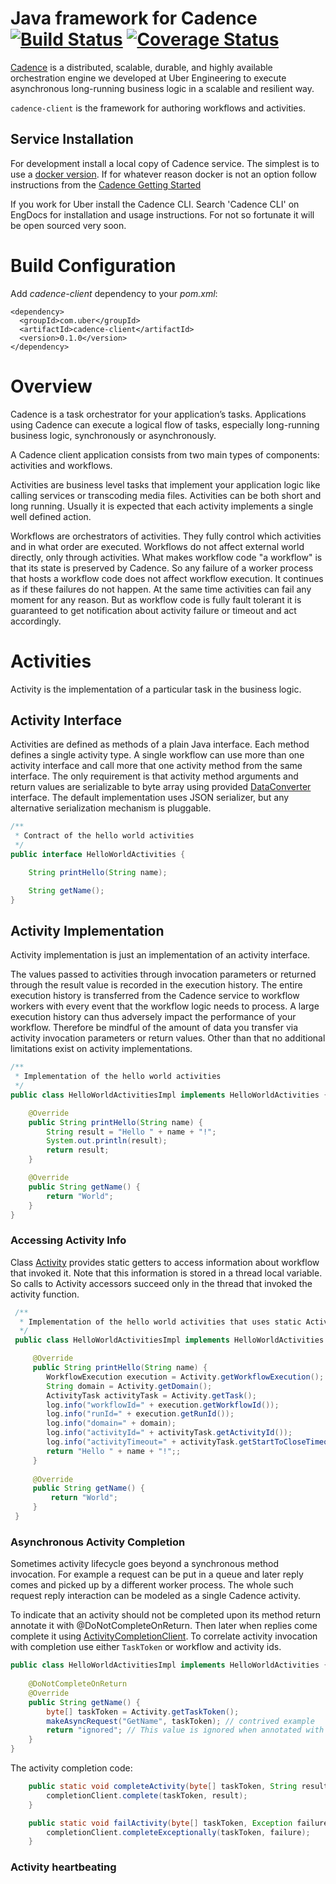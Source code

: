 # Java framework for Cadence [![Build Status](https://travis-ci.org/uber-java/cadence-client.svg?branch=master)](https://travis-ci.org/uber-java/cadence-client) [![Coverage Status](https://coveralls.io/repos/uber-java/cadence-client/badge.svg?branch=master&service=github)](https://coveralls.io/github/uber-java/cadence-client?branch=master)
[Cadence](https://github.com/uber/cadence) is a distributed, scalable, durable, and highly available orchestration engine we developed at Uber Engineering to execute asynchronous long-running business logic in a scalable and resilient way.

`cadence-client` is the framework for authoring workflows and activities.


## Service Installation

For development install a local copy of Cadence service.
The simplest is to use a [docker version](https://github.com/uber/cadence/blob/master/docker/README.md).
If for whatever reason docker is not an option follow instructions
from the [Cadence Getting Started](https://github.com/uber/cadence#getting-started)

If you work for Uber install the Cadence CLI. Search 'Cadence CLI' on EngDocs for installation and usage instructions.
For not so fortunate it will be open sourced very soon.

# Build Configuration

Add *cadence-client* dependency to your *pom.xml*:

    <dependency>
      <groupId>com.uber</groupId>
      <artifactId>cadence-client</artifactId>
      <version>0.1.0</version>
    </dependency>

# Overview

Cadence is a task orchestrator for your application’s tasks. Applications using Cadence can execute a logical flow of tasks,
especially long-running business logic, synchronously or asynchronously.

A Cadence client application consists from two main types of components:
activities and workflows.

Activities are business level tasks that implement your application logic like calling services or transcoding media files.
Activities can be both short and long running. Usually it is expected that each activity implements a single well defined action.

Workflows are orchestrators of activities. They fully control which activities and in what order are executed.
Workflows do not affect external world directly, only through activities. What makes workflow code "a workflow" is that its state
is preserved by Cadence. So any failure of a worker process that hosts a workflow code does not affect workflow execution.
It continues as if these failures do not happen. At the same time activities can fail any moment for any reason.
But as workflow code is fully fault tolerant it is guaranteed to get notification about activity failure or timeout and
act accordingly.

# Activities

Activity is the implementation of a particular task in the business logic.

## Activity Interface

Activities are defined as methods of a plain Java interface. Each method defines a single activity type. A single
workflow can use more than one activity interface and call more that one activity method from the same interface.
The only requirement is that activity method arguments and return values are serializable to byte array using provided
[DataConverter](src/main/java/com/uber/cadence/converter/DataConverter.java) interface. The default implementation uses
JSON serializer, but any alternative serialization mechanism is pluggable.

```Java
/**
 * Contract of the hello world activities
 */
public interface HelloWorldActivities {

    String printHello(String name);

    String getName();
}

```

## Activity Implementation

Activity implementation is just an implementation of an activity interface.

The values passed to activities through invocation parameters or returned through the result value is recorded in the execution history. 
The entire execution history is transferred from the Cadence service to workflow workers with every event that the workflow logic needs to process. 
A large execution history can thus adversely impact the performance of your workflow. 
Therefore be mindful of the amount of data you transfer via activity invocation parameters or return values. 
Other than that no additional limitations exist on activity implementations.

```java
/**
 * Implementation of the hello world activities
 */
public class HelloWorldActivitiesImpl implements HelloWorldActivities {

    @Override
    public String printHello(String name) {
        String result = "Hello " + name + "!";
        System.out.println(result);
        return result;
    }

    @Override
    public String getName() {
        return "World";
    }
}
```
### Accessing Activity Info

Class [Activity](src/main/java/com/uber/cadence/activity/Activity.java) provides static getters to access information about workflow that invoked it.
Note that this information is stored in a thread local variable. So calls to Activity accessors succeed only in the thread that invoked the activity function.
```java
 /**
  * Implementation of the hello world activities that uses static Activity accessors.
  */
 public class HelloWorldActivitiesImpl implements HelloWorldActivities {

     @Override
     public String printHello(String name) {
        WorkflowExecution execution = Activity.getWorkflowExecution();
        String domain = Activity.getDomain();
        ActivityTask activityTask = Activity.getTask();
        log.info("workflowId=" + execution.getWorkflowId());
        log.info("runId=" + execution.getRunId());
        log.info("domain=" + domain);
        log.info("activityId=" + activityTask.getActivityId());
        log.info("activityTimeout=" + activityTask.getStartToCloseTimeoutSeconds());
        return "Hello " + name + "!";;
     }
 
     @Override
     public String getName() {
         return "World";
     }
 }
```
### Asynchronous Activity Completion

Sometimes activity lifecycle goes beyond a synchronous method invocation. For example a request can be put in a queue
and later reply comes and picked up by a different worker process. The whole such request reply interaction can be modeled
as a single Cadence activity. 

To indicate that an activity should not be completed upon its method return annotate it with @DoNotCompleteOnReturn.
Then later when replies come complete it using [ActivityCompletionClient](src/main/java/com/uber/cadence/client/ActivityCompletionClient.java).
To correlate activity invocation with completion use either `TaskToken` or workflow and activity ids.
```java
public class HelloWorldActivitiesImpl implements HelloWorldActivities {
    
    @DoNotCompleteOnReturn
    @Override
    public String getName() {
        byte[] taskToken = Activity.getTaskToken();
        makeAsyncRequest("GetName", taskToken); // contrived example
        return "ignored"; // This value is ignored when annotated with @DoNotCompleteOnReturn
    }
}
```
The activity completion code:
```java
    public static void completeActivity(byte[] taskToken, String result) {
        completionClient.complete(taskToken, result);
    }

    public static void failActivity(byte[] taskToken, Exception failure) {
        completionClient.completeExceptionally(taskToken, failure);
    }
```
### Activity heartbeating
